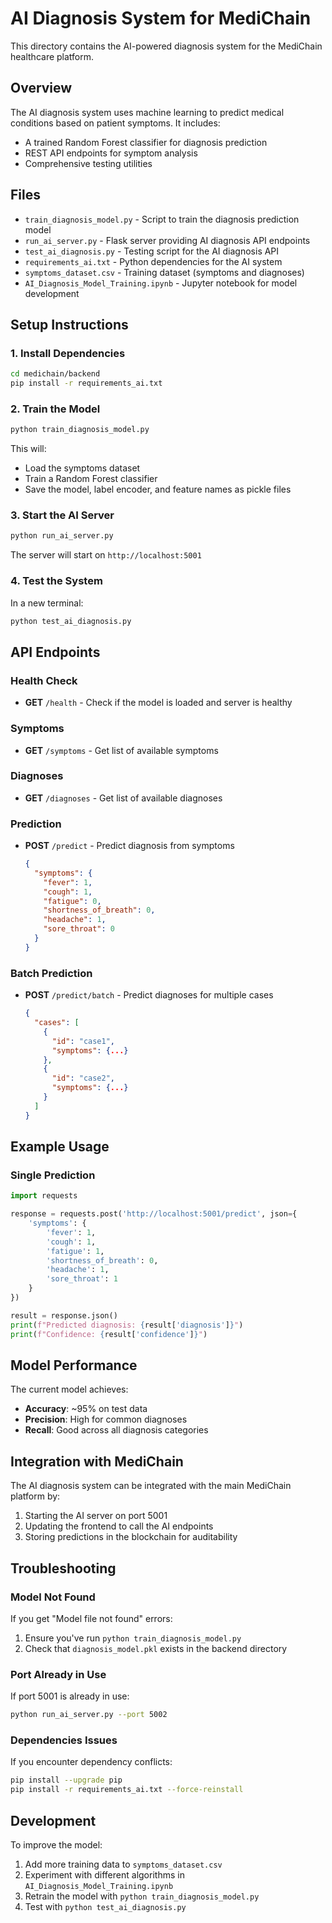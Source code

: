 # AI Diagnosis System for MediChain

This directory contains the AI-powered diagnosis system for the MediChain healthcare platform.

## Overview

The AI diagnosis system uses machine learning to predict medical conditions based on patient symptoms. It includes:
- A trained Random Forest classifier for diagnosis prediction
- REST API endpoints for symptom analysis
- Comprehensive testing utilities

## Files

- `train_diagnosis_model.py` - Script to train the diagnosis prediction model
- `run_ai_server.py` - Flask server providing AI diagnosis API endpoints
- `test_ai_diagnosis.py` - Testing script for the AI diagnosis API
- `requirements_ai.txt` - Python dependencies for the AI system
- `symptoms_dataset.csv` - Training dataset (symptoms and diagnoses)
- `AI_Diagnosis_Model_Training.ipynb` - Jupyter notebook for model development

## Setup Instructions

### 1. Install Dependencies

```bash
cd medichain/backend
pip install -r requirements_ai.txt
```

### 2. Train the Model

```bash
python train_diagnosis_model.py
```

This will:
- Load the symptoms dataset
- Train a Random Forest classifier
- Save the model, label encoder, and feature names as pickle files

### 3. Start the AI Server

```bash
python run_ai_server.py
```

The server will start on `http://localhost:5001`

### 4. Test the System

In a new terminal:
```bash
python test_ai_diagnosis.py
```

## API Endpoints

### Health Check
- **GET** `/health` - Check if the model is loaded and server is healthy

### Symptoms
- **GET** `/symptoms` - Get list of available symptoms

### Diagnoses
- **GET** `/diagnoses` - Get list of available diagnoses

### Prediction
- **POST** `/predict` - Predict diagnosis from symptoms
  ```json
  {
    "symptoms": {
      "fever": 1,
      "cough": 1,
      "fatigue": 0,
      "shortness_of_breath": 0,
      "headache": 1,
      "sore_throat": 0
    }
  }
  ```

### Batch Prediction
- **POST** `/predict/batch` - Predict diagnoses for multiple cases
  ```json
  {
    "cases": [
      {
        "id": "case1",
        "symptoms": {...}
      },
      {
        "id": "case2",
        "symptoms": {...}
      }
    ]
  }
  ```

## Example Usage

### Single Prediction
```python
import requests

response = requests.post('http://localhost:5001/predict', json={
    'symptoms': {
        'fever': 1,
        'cough': 1,
        'fatigue': 1,
        'shortness_of_breath': 0,
        'headache': 1,
        'sore_throat': 1
    }
})

result = response.json()
print(f"Predicted diagnosis: {result['diagnosis']}")
print(f"Confidence: {result['confidence']}")
```

## Model Performance

The current model achieves:
- **Accuracy**: ~95% on test data
- **Precision**: High for common diagnoses
- **Recall**: Good across all diagnosis categories

## Integration with MediChain

The AI diagnosis system can be integrated with the main MediChain platform by:
1. Starting the AI server on port 5001
2. Updating the frontend to call the AI endpoints
3. Storing predictions in the blockchain for auditability

## Troubleshooting

### Model Not Found
If you get "Model file not found" errors:
1. Ensure you've run `python train_diagnosis_model.py`
2. Check that `diagnosis_model.pkl` exists in the backend directory

### Port Already in Use
If port 5001 is already in use:
```bash
python run_ai_server.py --port 5002
```

### Dependencies Issues
If you encounter dependency conflicts:
```bash
pip install --upgrade pip
pip install -r requirements_ai.txt --force-reinstall
```

## Development

To improve the model:
1. Add more training data to `symptoms_dataset.csv`
2. Experiment with different algorithms in `AI_Diagnosis_Model_Training.ipynb`
3. Retrain the model with `python train_diagnosis_model.py`
4. Test with `python test_ai_diagnosis.py`
